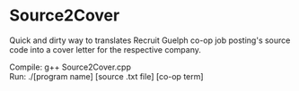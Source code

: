 # Source2Cover
Quick and dirty way to translates Recruit Guelph co-op job posting's source code into a cover letter for the respective company.

Compile: g++ Source2Cover.cpp  
Run:     ./[program name] [source .txt file] [co-op term]
